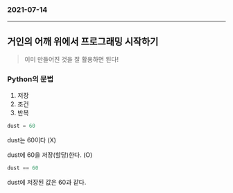 ### 2021-07-14

---



## 거인의 어깨 위에서 프로그래밍 시작하기

>이미 만들어진 것을 잘 활용하면 된다!





### Python의 문법

1. 저장
2. 조건
3. 반복



```python
dust = 60
```

dust는 60이다 (X)

dust에 60을 저장(할당)한다. (O)



```python
dust == 60
```

dust에 저장된 값은 60과 같다.
